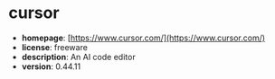 # cursor

- **homepage**: [https://www.cursor.com/](https://www.cursor.com/)
- **license**: freeware
- **description**: An AI code editor
- **version**: 0.44.11

